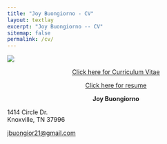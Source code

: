 ```yaml
---
title: "Joy Buongiorno - CV"
layout: textlay
excerpt: "Joy Buongiorno -- CV"
sitemap: false
permalink: /cv/
---
```

![](RackMultipart20200609-4-1273asn_html_110a81ce6820044b.gif)
<p align="center" style="text-decoration:underline;"><a href='https://docs.google.com/document/d/1C7VTId7k-Sgfs1UQ-Avs8D5hiy3eJqDl/edit?usp=sharing&ouid=115659518420057253026&rtpof=true&sd=true'>Click here for Curriculum Vitae</a></p>

<p align="center" style="text-decoration:underline;"><a href='https://docs.google.com/document/d/1gn-8V03ZjbkHg1ks5NWj0PueAmcvnwXB/edit?usp=sharing&ouid=115659518420057253026&rtpof=true&sd=true'>Click here for resume</a></p>

<p align="center"><b>Joy Buongiorno</b><br>

1414 Circle Dr. <br> Knoxville, TN 37996<br>

jbuongior21@gmail.com</p>
